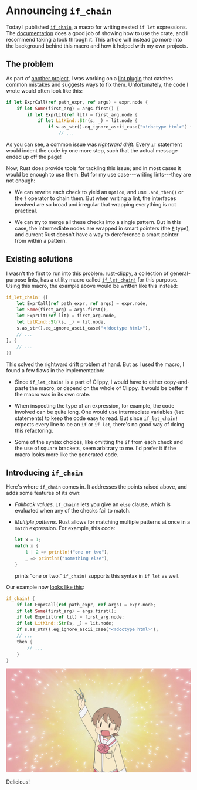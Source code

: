 # Announcing `if_chain`

Today I published [`if_chain`][if\_chain], a macro for writing nested `if let` expressions. The [documentation] does a good job of showing how to use the crate, and I recommend taking a look through it. This article will instead go more into the background behind this macro and how it helped with my own projects.

## The problem

As part of [another project], I was working on a [lint plugin] that catches common mistakes and suggests ways to fix them. Unfortunately, the code I wrote would often look like this:

```rust
if let ExprCall(ref path_expr, ref args) = expr.node {
    if let Some(first_arg) = args.first() {
        if let ExprLit(ref lit) = first_arg.node {
            if let LitKind::Str(s, _) = lit.node {
                if s.as_str().eq_ignore_ascii_case("<!doctype html>") {
                    // ...
```

As you can see, a common issue was *rightward drift*. Every `if` statement would indent the code by one more step, such that the actual message ended up off the page!

Now, Rust does provide tools for tackling this issue; and in most cases it would be enough to use them. But for my use case---writing lints---they are not enough:

* We can rewrite each check to yield an `Option`, and use `.and_then()` or the `?` operator to chain them. But when writing a lint, the interfaces involved are so broad and irregular that wrapping everything is not practical.

* We can try to merge all these checks into a single pattern. But in this case, the intermediate nodes are wrapped in smart pointers (the [`P`][P] type), and current Rust doesn't have a way to dereference a smart pointer from within a pattern.

## Existing solutions

I wasn't the first to run into this problem. [rust-clippy], a collection of general-purpose lints, has a utility macro called [`if_let_chain!`][if\_let\_chain] for this purpose. Using this macro, the example above would be written like this instead:

```rust
if_let_chain! {[
    let ExprCall(ref path_expr, ref args) = expr.node,
    let Some(first_arg) = args.first(),
    let ExprLit(ref lit) = first_arg.node,
    let LitKind::Str(s, _) = lit.node,
    s.as_str().eq_ignore_ascii_case("<!doctype html>"),
    // ...
], {
    // ...
}}
```

This solved the rightward drift problem at hand. But as I used the macro, I found a few flaws in the implementation:

* Since `if_let_chain!` is a part of Clippy, I would have to either copy-and-paste the macro, or depend on the whole of Clippy. It would be better if the macro was in its own crate.

* When inspecting the type of an expression, for example, the code involved can be quite long. One would use intermediate variables (`let` statements) to keep the code easy to read. But since `if_let_chain!` expects every line to be an `if` or `if let`, there's no good way of doing this refactoring.

* Some of the syntax choices, like omitting the `if` from each check and the use of square brackets, seem arbitrary to me. I'd prefer it if the macro looks more like the generated code.

## Introducing `if_chain`

Here's where `if_chain` comes in. It addresses the points raised above, and adds some features of its own:

* *Fallback values*. `if_chain!` lets you give an `else` clause, which is evaluated when any of the checks fail to match.

* *Multiple patterns*. Rust allows for matching multiple patterns at once in a `match` expression. For example, this code:

    ```rust
    let x = 1;
    match x {
        1 | 2 => println!("one or two"),
        _ => println!("something else"),
    }
    ```

    prints "one or two." `if_chain!` supports this syntax in `if let` as well.

Our example now [looks like this][live code]:

```rust
if_chain! {
    if let ExprCall(ref path_expr, ref args) = expr.node;
    if let Some(first_arg) = args.first();
    if let ExprLit(ref lit) = first_arg.node;
    if let LitKind::Str(s, _) = lit.node;
    if s.as_str().eq_ignore_ascii_case("<!doctype html>");
    // ...
    then {
        // ...
    }
}
```

[![Yuuko Aioi raises a pair of chopsticks over her head](/images/2016/delicious.jpg)](https://www.youtube.com/watch?v=fp5CkR5qSt0)

Delicious!

[if\_chain]: https://github.com/lambda-fairy/if_chain
[documentation]: https://docs.rs/if_chain
[another project]: https://github.com/lambda-fairy/maud/issues/66
[lint plugin]: https://doc.rust-lang.org/book/compiler-plugins.html#lint-plugins
[P]: https://manishearth.github.io/rust-internals-docs/syntax/ptr/struct.P.html
[rust-clippy]: https://github.com/Manishearth/rust-clippy
[if\_let\_chain]: https://github.com/Manishearth/rust-clippy/blob/5d78485a81c06a621f607f3e772add628c892b13/clippy_lints/src/utils/mod.rs#L36-L91
[live code]: https://github.com/lambda-fairy/maud/blob/c849d9efdfa40565b4b0710036fa0da75b688f46/maud_macros/src/lints/doctype_html.rs#L23-L38

